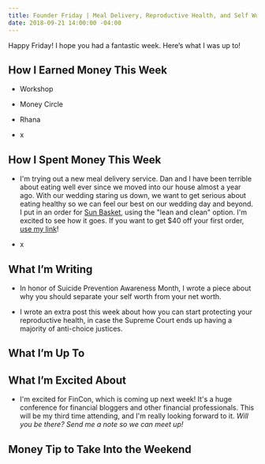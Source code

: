 ```yaml
---
title: Founder Friday | Meal Delivery, Reproductive Health, and Self Worth
date: 2018-09-21 14:00:00 -04:00
---
```


Happy Friday! I hope you had a fantastic week. Here’s what I was up to!

## How I Earned Money This Week

* Workshop

* Money Circle

* Rhana

* x

## How I Spent Money This Week

* I'm trying out a new meal delivery service. Dan and I have been terrible about eating well ever since we moved into our house almost a year ago. With our wedding staring us down, we want to get serious about eating healthy so we can feel our best on our wedding day and beyond. I put in an order for [Sun Basket](http://www.sunbasket.com), using the "lean and clean" option. I'm excited to see how it goes. If you want to get $40 off your first order, [use my link](https://sunbasket.com/invite/Mary1915063)!

* x

## What I’m Writing

* In honor of Suicide Prevention Awareness Month, I wrote a piece about why you should separate your self worth from your net worth.

* I wrote an extra post this week about how you can start protecting your reproductive health, in case the Supreme Court ends up having a majority of anti-choice justices.

## What I’m Up To

## What I’m Excited About

* I'm excited for FinCon, which is coming up next week! It's a huge conference for financial bloggers and other financial professionals. This will be my third time attending, and I'm really looking forward to it. *Will you be there? Send me a note so we can meet up!*

## Money Tip to Take Into the Weekend